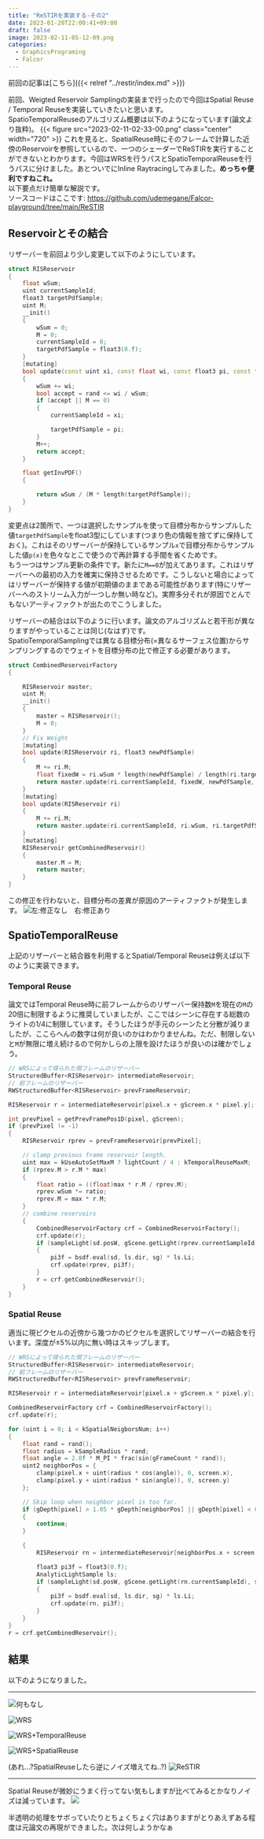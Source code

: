 ```yaml
---
title: "ReSTIRを実装する-その2"
date: 2023-01-20T22:00:41+09:00
draft: false
image: 2023-02-11-05-12-09.png
categories: 
  - GraphicsPrograming
  - Falcor
---
```

前回の記事は[こちら]({{< relref "../restir/index.md" >}})

前回、Weigted Reservoir Samplingの実装まで行ったので今回はSpatial Reuse / Temporal Reuseを実装していきたいと思います。  
SpatioTemporalReuseのアルゴリズム概要は以下のようになっています(論文より抜粋)。
{{< figure src="2023-02-11-02-33-00.png" class="center" width="720" >}}
これを見ると、SpatialReuse時にそのフレームで計算した近傍のReservoirを参照しているので、一つのシェーダーでReSTIRを実行することができないとわかります。今回はWRSを行うパスとSpatioTemporalReuseを行うパスに分けました。あとついでにInline Raytracingしてみました。**めっちゃ便利ですねこれ。**  
以下要点だけ簡単な解説です。  
ソースコードはここです: https://github.com/udemegane/Falcor-playground/tree/main/ReSTIR

## Reservoirとその結合
リザーバーを前回より少し変更して以下のようにしています。
```c++
struct RISReservoir
{
    float wSum;
    uint currentSampleId;
    float3 targetPdfSample;
    uint M;
    __init()
    {
        wSum = 0;
        M = 0;
        currentSampleId = 0;
        targetPdfSample = float3(0.f);
    }
    [mutating]
    bool update(const uint xi, const float wi, const float3 pi, const float rand)
    {
        wSum += wi;
        bool accept = rand <= wi / wSum;
        if (accept || M == 0)
        {
            currentSampleId = xi;

            targetPdfSample = pi;
        }
        M++;
        return accept;
    }

    float getInvPDF()
    {

        return wSum / (M * length(targetPdfSample));
    }
}
```

変更点は2箇所で、一つは選択したサンプルを使って目標分布からサンプルした値`targetPdfSample`をfloat3型にしています(つまり色の情報を捨てずに保持しておく)。これはそのリザーバーが保持しているサンプル`x`で目標分布からサンプルした値`p(x)`を色々なとこで使うので再計算する手間を省くためです。  
もう一つはサンプル更新の条件です。新たに`M==0`が加えてあります。これはリザーバーへの最初の入力を確実に保持させるためです。こうしないと場合によってはリザーバーが保持する値が初期値のままである可能性があります(特にリザーバーへのストリーム入力が一つしか無い時など)。実際多分それが原因でとんでもないアーティファクトが出たのでこうしました。  

リザーバーの結合は以下のように行います。論文のアルゴリズムと若干形が異なりますがやっていることは同じ(なはず)です。  
SpatioTemporalSamplingでは異なる目標分布(=異なるサーフェス位置)からサンプリングするのでウェイトを目標分布の比で修正する必要があります。
```c++
struct CombinedReservoirFactory
{

    RISReservoir master;
    uint M;
    __init()
    {
        master = RISReservoir();
        M = 0;
    }
    // Fix Weight
    [mutating]
    bool update(RISReservoir ri, float3 newPdfSample)
    {
        M += ri.M;
        float fixedW = ri.wSum * length(newPdfSample) / length(ri.targetPdfSample);
        return master.update(ri.currentSampleId, fixedW, newPdfSample, rand());
    }
    [mutating]
    bool update(RISReservoir ri)
    {
        M += ri.M;
        return master.update(ri.currentSampleId, ri.wSum, ri.targetPdfSample, rand());
    }
    [mutating]
    RISReservoir getCombinedReservoir()
    {
        master.M = M;
        return master;
    }
}
```

この修正を行わないと、目標分布の差異が原因のアーティファクトが発生します。
![左:修正なし　右:修正あり](2023-02-11-03-21-13.png)

## SpatioTemporalReuse
上記のリザーバーと結合器を利用するとSpatial/Temporal Reuseは例えば以下のように実装できます。

### Temporal Reuse
論文ではTemporal Reuse時に前フレームからのリザーバー保持数`M`を現在の`M`の20倍に制限するように推奨していましたが、ここではシーンに存在する総数のライトの1/4に制限しています。そうしたほうが手元のシーンたと分散が減りましたが、ここらへんの数字は何が良いのかはわかりませんね。ただ、制限しないと`M`が無限に増え続けるので何かしらの上限を設けたほうが良いのは確かでしょう。
```c++
// WRSによって得られた現フレームのリザーバー
StructuredBuffer<RISReservoir> intermediateReservoir;
// 前フレームのリザーバー
RWStructuredBuffer<RISReservoir> prevFrameReservoir;

RISReservoir r = intermediateReservoir[pixel.x + gScreen.x * pixel.y];

int prevPixel = getPrevFramePos1D(pixel, gScreen);
if (prevPixel != -1)
{
    RISReservoir rprev = prevFrameReservoir[prevPixel];

    // clamp previous frame reservoir length.
    uint max = kUseAutoSetMaxM ? lightCount / 4 : kTemporalReuseMaxM;
    if (rprev.M > r.M * max)
    {
        float ratio = ((float)max * r.M / rprev.M);
        rprev.wSum *= ratio;
        rprev.M = max * r.M;
    }
    // combine reservoirs
    {
        CombinedReservoirFactory crf = CombinedReservoirFactory();
        crf.update(r);
        if (sampleLight(sd.posW, gScene.getLight(rprev.currentSampleId), sg, ls))
        {
            pi3f = bsdf.eval(sd, ls.dir, sg) * ls.Li;
            crf.update(rprev, pi3f);
        }
        r = crf.getCombinedReservoir();
    }
}
```

### Spatial Reuse
適当に現ピクセルの近傍から幾つかのピクセルを選択してリザーバーの結合を行います。深度が±5%以内に無い時はスキップします。
```c++
// WRSによって得られた現フレームのリザーバー
StructuredBuffer<RISReservoir> intermediateReservoir;
// 前フレームのリザーバー
RWStructuredBuffer<RISReservoir> prevFrameReservoir;

RISReservoir r = intermediateReservoir[pixel.x + gScreen.x * pixel.y];

CombinedReservoirFactory crf = CombinedReservoirFactory();
crf.update(r);

for (uint i = 0; i < kSpatialNeigborsNum; i++)
{
    float rand = rand();
    float radius = kSampleRadius * rand;
    float angle = 2.0f * M_PI * frac(sin(gFrameCount * rand));
    uint2 neighborPos = {
        clamp(pixel.x + uint(radius * cos(angle)), 0, screen.x),
        clamp(pixel.y + uint(radius * sin(angle)), 0, screen.y)
    };

    // Skip loop when neighbor pixel is too far.
    if (gDepth[pixel] > 1.05 * gDepth[neighborPos] || gDepth[pixel] < 0.95 * gDepth[neighborPos])
    {
        continue;
    }

    {
        RISReservoir rn = intermediateReservoir[neighborPos.x + screen.x * neighborPos.y];

        float3 pi3f = float3(0.f);
        AnalyticLightSample ls;
        if (sampleLight(sd.posW, gScene.getLight(rn.currentSampleId), sg, ls))
        {
            pi3f = bsdf.eval(sd, ls.dir, sg) * ls.Li;
            crf.update(rn, pi3f);
        }
    }
}
r = crf.getCombinedReservoir();
```

## 結果
以下のようになりました。

---

![何もなし](2023-02-11-04-56-26.png)

![WRS](2023-02-11-04-57-35.png)

![WRS+TemporalReuse](2023-02-11-05-02-26.png)

![WRS+SpatialReuse](2023-02-11-05-03-30.png)

(あれ...?SpatialReuseしたら逆にノイズ増えてね..?)
![ReSTIR](2023-02-11-05-04-12.png)

---

Spatial Reuseが微妙にうまく行ってない気もしますが比べてみるとかなりノイズは減っています。
![](2023-02-11-05-12-09.png)

半透明の処理をサボっていたりとちょくちょく穴はありますがとりあえずある程度は元論文の再現ができました。次は何しようかなぁ